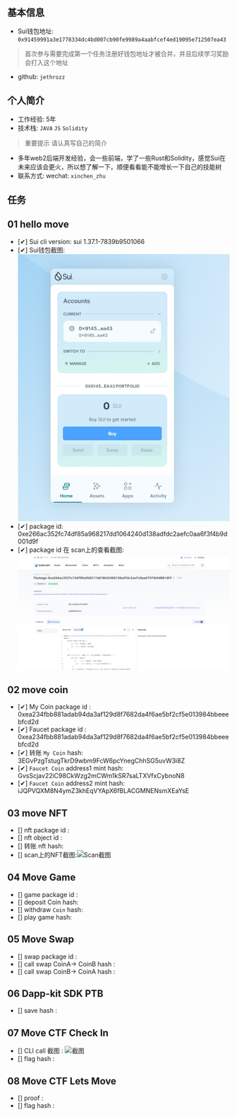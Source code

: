 ## 基本信息
- Sui钱包地址: `0x91459991a3e1778334dc4bd007cb90fe9989a4aabfcef4ed19095e712507ea43`
> 首次参与需要完成第一个任务注册好钱包地址才被合并，并且后续学习奖励会打入这个地址
- github: `jethrozz`

## 个人简介
- 工作经验: 5年
- 技术栈: `JAVA` `JS` `Solidity` 
> 重要提示 请认真写自己的简介
- 多年web2后端开发经验，会一些前端，学了一些Rust和Solidity，感觉Sui在未来应该会更火，所以想了解一下，顺便看看能不能增长一下自己的技能树
- 联系方式: wechat: `xinchen_zhu` 

## 任务

##   01 hello move  
- [✔] Sui cli version: sui 1.37.1-7839b9501066
- [✔] Sui钱包截图: ![Sui钱包截图](./co-learn-2411/images/sui_wallet.png)
- [✔] package id: 0xe266ac352fc74df85a968217dd1064240d138adfdc2aefc0aa6f3f4b9d001d9f
- [✔] package id 在 scan上的查看截图:![Scan截图](./co-learn-2411//images/packageid.png)

##   02 move coin
- [✔] My Coin package id : 0xea234fbb881adab94da3af129d8f7682da4f6ae5bf2cf5e013984bbeeebfcd2d
- [✔] Faucet package id : 0xea234fbb881adab94da3af129d8f7682da4f6ae5bf2cf5e013984bbeeebfcd2d
- [✔] 转账 `My Coin` hash: 3EGvPzgTstugTkrD9wbm9FcW6pcYnegChhSG5uvW3i8Z
- [✔] `Faucet Coin` address1 mint hash: GvsScjav22iC98CkWzg2mCWm1kSR7saLTXVfxCybnoN8
- [✔] `Faucet Coin` address2 mint hash: iJQPVQXM8N4ymZ3khEqVYApX6fBLACGMNENsmXEaYsE

##   03 move NFT
- [] nft package id :
- [] nft object id : 
- [] 转账 nft  hash:
- [] scan上的NFT截图:![Scan截图](./images/你的图片地址)

##   04 Move Game
- [] game package id :
- [] deposit Coin hash:
- [] withdraw `Coin` hash:
- [] play game hash:

##   05 Move Swap
- [] swap package id :
- [] call swap CoinA-> CoinB  hash :
- [] call swap CoinB-> CoinA  hash :

##   06 Dapp-kit SDK PTB
- [] save hash :

##   07 Move CTF Check In
- [] CLI call 截图 : ![截图](./images/你的图片地址)
- [] flag hash :

##   08 Move CTF Lets Move
- [] proof : 
- [] flag hash :
